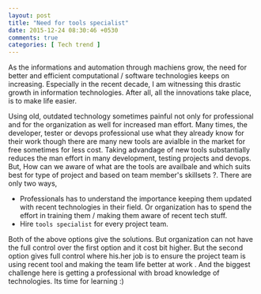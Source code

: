 ```yaml
---
layout: post
title: "Need for tools specialist"
date: 2015-12-24 08:30:46 +0530
comments: true
categories: [ Tech trend ]
---
```

As the informations and automation through machiens grow, the need for better and efficient computational / software technologies keeps on increasing. Especially in the recent decade, I am witnessing this drastic growth in information technologies. After all, all the innovations take place, is to make life easier.

Using old, outdated technology sometimes painful not only for professional and for the organization as well for increased man effort. Many times, the developer, tester or devops professional use what they already know for their work though there are many new tools are avialble in the market for free sometimes for less cost. Taking advandage of new tools substantially reduces the man effort in many development, testing projects and devops. But, How can we aware of what are the tools are availbale and which suits best for type of project and based on team member's skillsets ?. There are only two ways,

* Professionals has to understand the importance keeping them updated with recent technologies in their field. Or organization has to spend the effort in training them / making them aware of recent tech stuff.
* Hire `tools specialist` for every project team.

Both of the above options give the solutions. But organization can not have the full control over the first option and it cost bit higher. But the second option gives full control where his.her job is to ensure the project team is using recent tool and making the team life better at work . And the biggest challenge here is getting a professional with broad knowledge of technologies. Its time for learning :)

